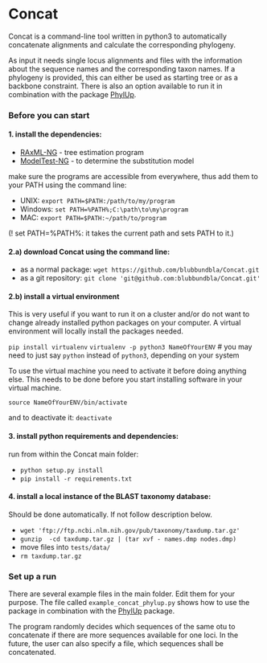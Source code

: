 # Concat     

Concat is a command-line tool written in python3 to automatically concatenate alignments and calculate the corresponding phylogeny.

As input it needs  single locus alignments and files with the information about the sequence names and the corresponding taxon names. 
If a phylogeny is provided, this can either be used as starting tree or as a backbone constraint.
There is also an option available to run it in combination with the package [PhylUp](https://github.com/blubbundbla/PhylUp_remote.git).


### Before you can start

#### 1. install the dependencies:

* [RAxML-NG](https://github.com/amkozlov/raxml-ng/archive/master.zip) - tree estimation program
* [ModelTest-NG](https://github.com/ddarriba/modeltest/archive/master.zip) - to determine the substitution model


make sure the programs are accessible from everywhere, thus add them to your PATH using the command line:
* UNIX: `export PATH=$PATH:/path/to/my/program`
* Windows: `set PATH=%PATH%;C:\path\to\my\program`
* MAC: `export PATH=$PATH:~/path/to/program`

(! set PATH=%PATH%:  it takes the current path and sets PATH to it.)

#### 2.a) download Concat using the command line:
* as a normal package: `wget https://github.com/blubbundbla/Concat.git`
* as a git repository: `git clone 'git@github.com:blubbundbla/Concat.git'`

#### 2.b) install a virtual environment
  This is very useful if you want to run it on a cluster and/or do not want to change already installed python packages on your computer.
  A virtual environment will locally install the packages needed.

  `pip install virtualenv` 
  `virtualenv -p python3 NameOfYourENV`  # you may need to just say `python` instead of `python3`, depending on your system

  To use the virtual machine you need to activate it before doing anything else. 
  This needs to be done before you start installing software in your virtual machine.

  `source NameOfYourENV/bin/activate`

  and to deactivate it: `deactivate`

#### 3. install python requirements and dependencies:

run from within the Concat main folder:

* `python setup.py install`
* `pip install -r requirements.txt`

#### 4. install a local instance of the BLAST taxonomy database: 

Should be done automatically. If not follow description below.
   
   *  `wget 'ftp://ftp.ncbi.nlm.nih.gov/pub/taxonomy/taxdump.tar.gz'`
   *  `gunzip  -cd taxdump.tar.gz | (tar xvf - names.dmp nodes.dmp)`  
   *  move files into `tests/data/`
   *  `rm taxdump.tar.gz`

   
### Set up a run

There are several example files in the main folder. Edit them for your purpose. 
The file called `example_concat_phylup.py` shows how to use the package in combination with the 
[PhylUp](https://github.com/blubbundbla/PhylUp_remote.git) package.
   
The program randomly decides which sequences of the same otu to concatenate if there are more sequences available for one loci.
 In the future, the user can also specify a file, which sequences shall be concatenated.


